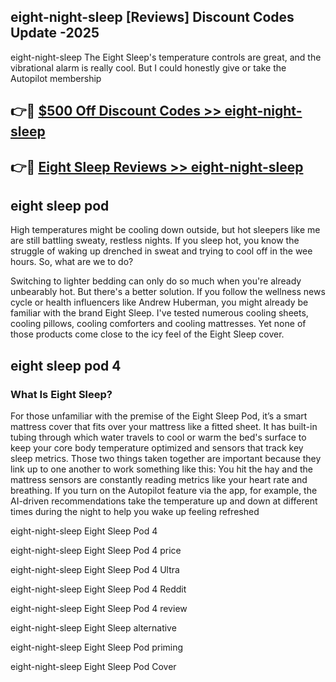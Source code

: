 ## eight-night-sleep [Reviews​] Discount Codes Update -2025

eight-night-sleep The Eight Sleep's temperature controls are great, and the vibrational alarm is really cool. But I could honestly give or take the Autopilot membership

## 👉🔴 [$500 Off Discount Codes >> eight-night-sleep](http://download.freeplayer.one?title=eight-night-sleep&ref=18-ES)

## 👉🔴 [Eight Sleep Reviews >> eight-night-sleep](http://download.freeplayer.one?title=eight-night-sleep&ref=18-ES)

## eight sleep pod

High temperatures might be cooling down outside, but hot sleepers like me are still battling sweaty, restless nights. If you sleep hot, you know the struggle of waking up drenched in sweat and trying to cool off in the wee hours. So, what are we to do?

Switching to lighter bedding can only do so much when you're already unbearably hot. But there's a better solution. If you follow the wellness news cycle or health influencers like Andrew Huberman, you might already be familiar with the brand Eight Sleep. I've tested numerous cooling sheets, cooling pillows, cooling comforters and cooling mattresses. Yet none of those products come close to the icy feel of the Eight Sleep cover.

## eight sleep pod 4

### What Is Eight Sleep?

For those unfamiliar with the premise of the Eight Sleep Pod, it’s a smart mattress cover that fits over your mattress like a fitted sheet. It has built-in tubing through which water travels to cool or warm the bed's surface to keep your core body temperature optimized and sensors that track key sleep metrics. Those two things taken together are important because they link up to one another to work something like this: You hit the hay and the mattress sensors are constantly reading metrics like your heart rate and breathing. If you turn on the Autopilot feature via the app, for example, the AI-driven recommendations take the temperature up and down at different times during the night to help you wake up feeling refreshed

eight-night-sleep Eight Sleep Pod 4

eight-night-sleep Eight Sleep Pod 4 price

eight-night-sleep Eight Sleep Pod 4 Ultra

eight-night-sleep Eight Sleep Pod 4 Reddit

eight-night-sleep Eight Sleep Pod 4 review

eight-night-sleep Eight Sleep alternative

eight-night-sleep Eight Sleep Pod priming

eight-night-sleep Eight Sleep Pod Cover